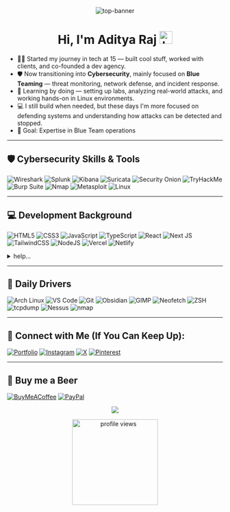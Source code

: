 <div align="center">

<img src="https://phone-connect.vercel.app/src/github-header.gif" alt="top-banner" />

# Hi, I'm Aditya Raj <img src="https://raw.githubusercontent.com/iampavangandhi/iampavangandhi/master/gifs/Hi.gif" alt="hand-wave-gif" height="30px" />

</div>

- 👨‍💻 Started my journey in tech at 15 — built cool stuff, worked with clients, and co-founded a dev agency.
- 🛡️ Now transitioning into **Cybersecurity**, mainly focused on **Blue Teaming** — threat monitoring, network defense, and incident response.
- 🧠 Learning by doing — setting up labs, analyzing real-world attacks, and working hands-on in Linux environments.
- 💻 I still build when needed, but these days I'm more focused on defending systems and understanding how attacks can be detected and stopped.
- 🎯 Goal: Expertise in Blue Team operations

---

## 🛡️ Cybersecurity Skills & Tools

![Wireshark](https://img.shields.io/badge/Wireshark-1679A7?style=for-the-badge&logo=wireshark&logoColor=white)
![Splunk](https://img.shields.io/badge/Splunk-000000?style=for-the-badge&logo=splunk&logoColor=white)
![Kibana](https://img.shields.io/badge/Kibana-E8488B?style=for-the-badge&logo=kibana&logoColor=white)
![Suricata](https://img.shields.io/badge/Suricata-FCC624?style=for-the-badge&logoColor=black)
![Security Onion](https://img.shields.io/badge/Security%20Onion-3C3C3C?style=for-the-badge)
![TryHackMe](https://img.shields.io/badge/TryHackMe-212C42?style=for-the-badge&logo=tryhackme&logoColor=white)
![Burp Suite](https://img.shields.io/badge/Burp%20Suite-FF8800?style=for-the-badge)
![Nmap](https://img.shields.io/badge/Nmap-004170?style=for-the-badge)
![Metasploit](https://img.shields.io/badge/Metasploit-2E2A2A?style=for-the-badge)
![Linux](https://img.shields.io/badge/Linux-FCC624?style=for-the-badge&logo=linux&logoColor=black)

---

## 💻 Development Background

![HTML5](https://img.shields.io/badge/html5-%23E34F26.svg?style=for-the-badge&logo=html5&logoColor=white)
![CSS3](https://img.shields.io/badge/css3-%231572B6.svg?style=for-the-badge&logo=css3&logoColor=white)
![JavaScript](https://img.shields.io/badge/javascript-%23323330.svg?style=for-the-badge&logo=javascript&logoColor=%23F7DF1E)
![TypeScript](https://img.shields.io/badge/typescript-%23007ACC.svg?style=for-the-badge&logo=typescript&logoColor=white)
![React](https://img.shields.io/badge/react-%2320232a.svg?style=for-the-badge&logo=react&logoColor=%2361DAFB)
![Next JS](https://img.shields.io/badge/Next-black?style=for-the-badge&logo=next.js&logoColor=white)
![TailwindCSS](https://img.shields.io/badge/tailwindcss-%2338B2AC.svg?style=for-the-badge&logo=tailwind-css&logoColor=white)
![NodeJS](https://img.shields.io/badge/node.js-6DA55F?style=for-the-badge&logo=node.js&logoColor=white)
![Vercel](https://img.shields.io/badge/vercel-%23000000.svg?style=for-the-badge&logo=vercel&logoColor=white)
![Netlify](https://img.shields.io/badge/netlify-%23000000.svg?style=for-the-badge&logo=netlify&logoColor=#00C7B7)

<details>
<summary>help...</summary>
  
*"Daemons. They don't stop working. They are always active. They seduce. They manipulate. They own us. And even though you're with me, even though I created you, it makes no difference. We all must deal with them alone. The best we can hope for... The only silver lining in all of this... is that when we break through, we find a few familiar faces waiting on the other side."*
</details>

---

## 🧰 Daily Drivers

![Arch Linux](https://img.shields.io/badge/Arch_Linux-%23000000?style=for-the-badge&logo=archlinux&logoColor=white)
![VS Code](https://img.shields.io/badge/Visual%20Studio%20Code-0078d7.svg?style=for-the-badge&logo=visual-studio-code&logoColor=white)
![Git](https://img.shields.io/badge/git-%23F05033.svg?style=for-the-badge&logo=git&logoColor=white)
![Obsidian](https://img.shields.io/badge/Obsidian-%235A5A5A.svg?style=for-the-badge&logo=obsidian&logoColor=white)
![GIMP](https://img.shields.io/badge/Gimp-657D8B?style=for-the-badge&logo=gimp&logoColor=FFFFFF)
![Neofetch](https://img.shields.io/badge/Neofetch-2C3539?style=for-the-badge)
![ZSH](https://img.shields.io/badge/zsh-FAFAFA?style=for-the-badge&logo=gnu-bash&logoColor=black)
![tcpdump](https://img.shields.io/badge/tcpdump-005C99?style=for-the-badge&logoColor=white)
![Nessus](https://img.shields.io/badge/Nessus-0095D5?style=for-the-badge&logoColor=white)
![nmap](https://img.shields.io/badge/nmap-004170?style=for-the-badge&logoColor=white)

---

## 🔗 Connect with Me (If You Can Keep Up):

[![Portfolio](https://img.shields.io/badge/Portfolio-%23007ACC.svg?style=for-the-badge&logo=internet-explorer&logoColor=white)](https://adityaraj.vercel.app)
[![Instagram](https://img.shields.io/badge/Instagram-%23E4405F.svg?logo=Instagram&logoColor=white&style=for-the-badge)](https://instagram.com/4ditya.r4j)
[![X](https://img.shields.io/badge/X-black.svg?logo=X&logoColor=white&style=for-the-badge)](https://x.com/nerdinbiz)
[![Pinterest](https://img.shields.io/badge/Pinterest-%23E60023.svg?logo=Pinterest&logoColor=white&style=for-the-badge)](https://pinterest.com/aditya7raj1)

---

## 🍺 Buy me a Beer

[![BuyMeACoffee](https://img.shields.io/badge/Buy%20Me%20a%20Beer-ffdd00?style=for-the-badge&logo=buy-me-a-coffee&logoColor=black)](https://buymeacoffee.com/aditya8raj)
[![PayPal](https://img.shields.io/badge/PayPal-00457C?style=for-the-badge&logo=paypal&logoColor=white)](https://paypal.me/aditya7raj1)

<p align="center">
    <img src="https://phone-connect.vercel.app/src/Ramen.gif" />
</p>

<p align="center">
  <img src="https://komarev.com/ghpvc/?username=aditya8raj&label=Profile%20views&color=blueviolet&style=flat" alt="profile views" width="200" />
</p>

